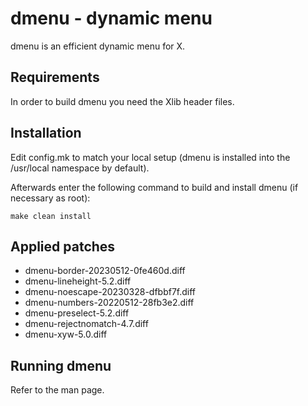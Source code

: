 # dmenu - dynamic menu

dmenu is an efficient dynamic menu for X.

## Requirements

In order to build dmenu you need the Xlib header files.

## Installation

Edit config.mk to match your local setup (dmenu is installed into
the /usr/local namespace by default).

Afterwards enter the following command to build and install dmenu
(if necessary as root):

    make clean install

## Applied patches

- dmenu-border-20230512-0fe460d.diff
- dmenu-lineheight-5.2.diff
- dmenu-noescape-20230328-dfbbf7f.diff
- dmenu-numbers-20220512-28fb3e2.diff
- dmenu-preselect-5.2.diff
- dmenu-rejectnomatch-4.7.diff
- dmenu-xyw-5.0.diff

## Running dmenu

Refer to the man page.
